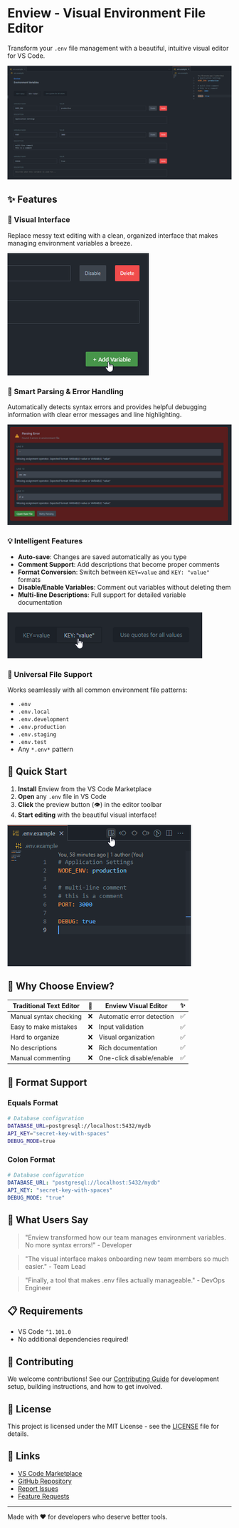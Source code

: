 # Enview - Visual Environment File Editor

Transform your `.env` file management with a beautiful, intuitive visual editor for VS Code.

![Enview Editor](assets/homepage.png)

## ✨ Features

### 🎨 Visual Interface

Replace messy text editing with a clean, organized interface that makes managing environment variables a breeze.

![Visual Interface](assets/ui.png)

### 🚀 Smart Parsing & Error Handling

Automatically detects syntax errors and provides helpful debugging information with clear error messages and line highlighting.

![Error Handling](assets/errors.png)

### 💡 Intelligent Features

- **Auto-save**: Changes are saved automatically as you type
- **Comment Support**: Add descriptions that become proper comments
- **Format Conversion**: Switch between `KEY=value` and `KEY: "value"` formats
- **Disable/Enable Variables**: Comment out variables without deleting them
- **Multi-line Descriptions**: Full support for detailed variable documentation

![Feature Showcase](assets/features.png)

### 📁 Universal File Support

Works seamlessly with all common environment file patterns:

- `.env`
- `.env.local`
- `.env.development`
- `.env.production`
- `.env.staging`
- `.env.test`
- Any `*.env*` pattern

## 🚀 Quick Start

1. **Install** Enview from the VS Code Marketplace
2. **Open** any `.env` file in VS Code
3. **Click** the preview button (👁️) in the editor toolbar
4. **Start editing** with the beautiful visual interface!

![Preview](assets/preview.png)

## 🎯 Why Choose Enview?

| Traditional Text Editor | 📝  | Enview Visual Editor      | ✨  |
| ----------------------- | --- | ------------------------- | --- |
| Manual syntax checking  | ❌  | Automatic error detection | ✅  |
| Easy to make mistakes   | ❌  | Input validation          | ✅  |
| Hard to organize        | ❌  | Visual organization       | ✅  |
| No descriptions         | ❌  | Rich documentation        | ✅  |
| Manual commenting       | ❌  | One-click disable/enable  | ✅  |

## 🔧 Format Support

### Equals Format

```bash
# Database configuration
DATABASE_URL=postgresql://localhost:5432/mydb
API_KEY="secret-key-with-spaces"
DEBUG_MODE=true
```

### Colon Format

```yaml
# Database configuration
DATABASE_URL: "postgresql://localhost:5432/mydb"
API_KEY: "secret-key-with-spaces"
DEBUG_MODE: "true"
```

## 🌟 What Users Say

> "Enview transformed how our team manages environment variables. No more syntax errors!" - Developer

> "The visual interface makes onboarding new team members so much easier." - Team Lead

> "Finally, a tool that makes .env files actually manageable." - DevOps Engineer

## 📋 Requirements

- VS Code `^1.101.0`
- No additional dependencies required!

## 🤝 Contributing

We welcome contributions! See our [Contributing Guide](CONTRIBUTING.md) for development setup, building instructions, and how to get involved.

## 📄 License

This project is licensed under the MIT License - see the [LICENSE](LICENSE) file for details.

## 🔗 Links

- [VS Code Marketplace](https://marketplace.visualstudio.com/items?itemName=cainenielsen.enview)
- [GitHub Repository](https://github.com/cainenielsen/enview)
- [Report Issues](https://github.com/cainenielsen/enview/issues)
- [Feature Requests](https://github.com/cainenielsen/enview/issues/new?template=feature_request.md)

---

Made with ❤️ for developers who deserve better tools.

